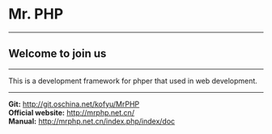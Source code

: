 # **Mr. PHP**

----

## Welcome to join us  

----

This is a development framework for phper that used in web development.

----

**Git:** http://git.oschina.net/kofyu/MrPHP  
**Official website:** http://mrphp.net.cn/  
**Manual:** http://mrphp.net.cn/index.php/index/doc
